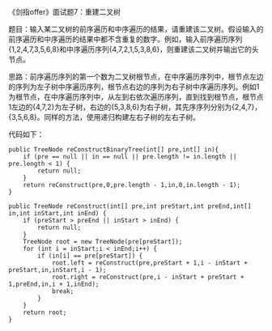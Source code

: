《剑指offer》面试题7：重建二叉树

题目：输入某二叉树的前序遍历和中序遍历的结果，请重建该二叉树。假设输入的前序遍历和中序遍历的结果中都不含重复的数字。例如，输入前序遍历序列{1,2,4,7,3,5,6,8}和中序遍历序列{4,7,2,1,5,3,8,6}，则重建该二叉树并输出它的头节点。

思路：前序遍历序列的第一个数为二叉树根节点，在中序遍历序列中，根节点左边的序列为左子树中序遍历序列，根节点右边的序列为右子树中序遍历序列。例如1为根节点，在中序遍历序列中，从左到右依次遍历序列，直到找到根节点，根节点1左边的{4,7,2}为左子树，右边的{5,3,8,6}为右子树，其先序序列分别为{2,4,7}，{3,5,6,8}。同样的方法，使用递归构建左右子树的左右子树。

代码如下：
```
public TreeNode reConstructBinaryTree(int[] pre,int[] in){
    if (pre == null || in == null || pre.length != in.length || pre.length < 1) {
        return null;
    }
    return reConstruct(pre,0,pre.length - 1,in,0,in.length - 1);
}

public TreeNode reConstruct(int[] pre,int preStart,int preEnd,int[] in,int inStart,int inEnd) {
    if (preStart > preEnd || inStart > inEnd) {
        return null;
    }
    TreeNode root = new TreeNode(pre[preStart]);
    for (int i = inStart;i < inEnd;i++) {
        if (in[i] == pre[preStart]) {
            root.left = reConstruct(pre,preStart + 1,i - inStart + preStart,in,inStart,i - 1);
            root.right = reConstruct(pre,i - inStart + preStart + 1,preEnd,in,i + 1,inEnd);
            break;
        }
    }
    return root;
}
```
